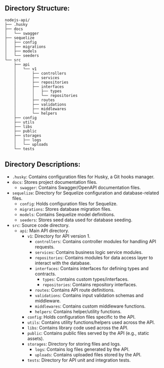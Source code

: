 ## Directory Structure:

```
nodejs-api/
├── .husky
├── docs
│   └── swagger
├── sequelize
│   ├── config
│   ├── migrations
│   ├── models
│   └── seeders
└── src
    ├── api
    │   └── v1
    │       ├── controllers
    │       ├── services
    │       ├── repositories
    │       ├── interfaces
    │       │   ├── types
    │       │   └── repositories
    │       ├── routes
    │       ├── validations
    │       ├── middlewares
    │       └── helpers
    ├── config
    ├── utils
    ├── libs
    ├── public
    ├── storages
    │   ├── logs
    │   └── uploads
    └── tests
```

## Directory Descriptions:

- `.husky`: Contains configuration files for Husky, a Git hooks manager.
- `docs`: Stores project documentation files.
  - `swagger`: Contains Swagger/OpenAPI documentation files.
- `sequelize`: Directory for Sequelize configuration and database-related files.
  - `config`: Holds configuration files for Sequelize.
  - `migrations`: Stores database migration files.
  - `models`: Contains Sequelize model definitions.
  - `seeders`: Stores seed data used for database seeding.
- `src`: Source code directory.
  - `api`: Main API directory.
    - `v1`: Directory for API version 1.
      - `controllers`: Contains controller modules for handling API requests.
      - `services`: Contains business logic service modules.
      - `repositories`: Contains modules for data access layer to interact with the database.
      - `interfaces`: Contains interfaces for defining types and contracts.
        - `types`: Contains custom types/interfaces.
        - `repositories`: Contains repository interfaces.
      - `routes`: Contains API route definitions.
      - `validations`: Contains input validation schemas and middleware.
      - `middlewares`: Contains custom middleware functions.
      - `helpers`: Contains helper/utility functions.
    - `config`: Holds configuration files specific to the API.
    - `utils`: Contains utility functions/helpers used across the API.
    - `libs`: Contains library code used across the API.
    - `public`: Contains public files served by the API (e.g., static assets).
    - `storages`: Directory for storing files and logs.
      - `logs`: Contains log files generated by the API.
      - `uploads`: Contains uploaded files stored by the API.
    - `tests`: Directory for API unit and integration tests.
